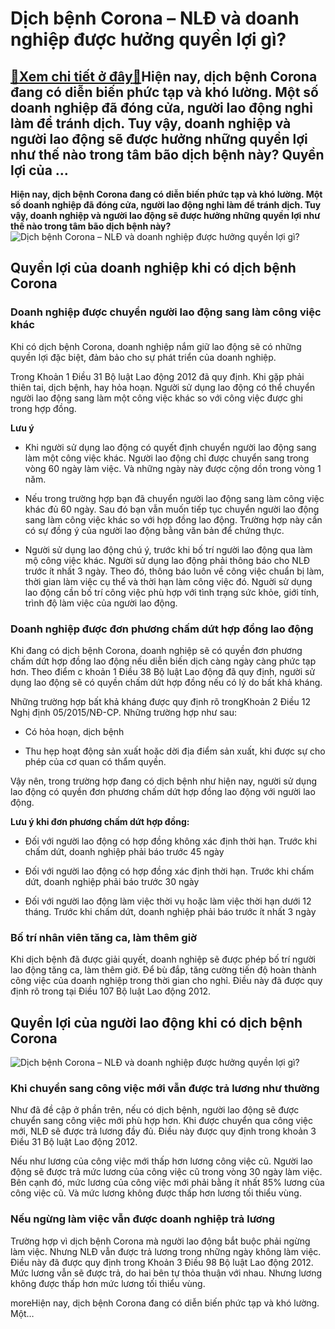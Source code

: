 Dịch bệnh Corona – NLĐ và doanh nghiệp được hưởng quyền lợi gì?
===============================================================

[:gift:Xem chi tiết ở đây:gift:](https://hddtvn.com/dich-benh-corona-nld-va-doanh-nghiep-duoc-huong-quyen-loi-gi/)Hiện nay, dịch bệnh Corona đang có diễn biến phức tạp và khó lường. Một số doanh nghiệp đã đóng cửa, người lao động nghỉ làm để tránh dịch. Tuy vậy, doanh nghiệp và người lao động sẽ được hưởng những quyền lợi như thế nào trong tâm bão dịch bệnh này? Quyền lợi của …
--------------------------------------------------------------------------------------------------------------------------------------------------------------------------------------------------------------------------------------------------------------------------

**Hiện nay, dịch bệnh Corona đang có diễn biến phức tạp và khó lường. Một số doanh nghiệp đã đóng cửa, người lao động nghỉ làm để tránh dịch. Tuy vậy, doanh nghiệp và người lao động sẽ được hưởng những quyền lợi như thế nào trong tâm bão dịch bệnh này?**![Dịch bệnh Corona – NLĐ và doanh nghiệp được hưởng quyền lợi gì?](https://hddtvn.com/wp-content/uploads/2021/01/Small-Company02.jpg)


Quyền lợi của doanh nghiệp khi có dịch bệnh Corona
--------------------------------------------------


### Doanh nghiệp được chuyển người lao động sang làm công việc khác


Khi có dịch bệnh Corona, doanh nghiệp nắm giữ lao động sẽ có những quyền lợi đặc biệt, đảm bảo cho sự phát triển của doanh nghiệp.


Trong Khoản 1 Điều 31 Bộ luật Lao động 2012 đã quy định. Khi gặp phải thiên tai, dịch bệnh, hay hỏa hoạn. Người sử dụng lao động có thể chuyển người lao động sang làm một công việc khác so với công việc được ghi trong hợp đồng.


**Lưu ý**




* Khi người sử dụng lao động có quyết định chuyển người lao động sang làm một công việc khác. Người lao động chỉ được chuyển sang trong vòng 60 ngày làm việc. Và những ngày này được cộng dồn trong vòng 1 năm.

* Nếu trong trường hợp bạn đã chuyển người lao động sang làm công việc khác đủ 60 ngày. Sau đó bạn vẫn muốn tiếp tục chuyển người lao động sang làm công việc khác so với hợp đồng lao động. Trường hợp này cần có sự đồng ý của người lao động bằng văn bản để chứng thực.

* Người sử dụng lao động chú ý, trước khi bố trí người lao động qua làm mộ công việc khác. Người sử dụng lao động phải thông báo cho NLĐ trước ít nhất 3 ngày. Theo đó, thông báo luôn về công việc chuẩn bị làm, thời gian làm việc cụ thể và thời hạn làm công việc đó. Nguời sử dụng lao động cần bố trí công việc phù hợp với tình trạng sức khỏe, giới tính, trình độ làm việc của người lao động.



### Doanh nghiệp được đơn phương chấm dứt hợp đồng lao động


Khi đang có dịch bệnh Corona, doanh nghiệp sẽ có quyền đơn phương chấm dứt hợp đồng lao động nếu diễn biến dịch càng ngày càng phức tạp hơn. Theo điểm c khoản 1 Điều 38 Bộ luật Lao động đã quy định, người sử dụng lao động sẽ có quyền chấm dứt hợp đồng nếu có lý do bất khả kháng.


Những trường hợp bất khả kháng được quy định rõ trongKhoản 2 Điều 12 Nghị định 05/2015/NĐ-CP. Những trường hợp như sau:




* Có hỏa hoạn, dịch bệnh

* Thu hẹp hoạt động sản xuất hoặc dời địa điểm sản xuất, khi được sự cho phép của cơ quan có thẩm quyền.



Vậy nên, trong trường hợp đang có dịch bệnh như hiện nay, người sử dụng lao động có quyền đơn phương chấm dứt hợp đồng lao động với người lao động.


**Lưu ý khi đơn phương chấm dứt hợp đồng:**




* Đối với người lao động có hợp đồng không xác định thời hạn. Trước khi chấm dứt, doanh nghiệp phải báo trước 45 ngày

* Đối với người lao động có hợp đồng xác định thời hạn. Trước khi chấm dứt, doanh nghiệp phải báo trước 30 ngày

* Đối với người lao động làm việc thời vụ hoặc làm việc thời hạn dưới 12 tháng. Trước khi chấm dứt, doanh nghiệp phải báo trước ít nhất 3 ngày



### Bố trí nhân viên tăng ca, làm thêm giờ


Khi dịch bệnh đã được giải quyết, doanh nghiệp sẽ được phép bố trí người lao động tăng ca, làm thêm giờ. Để bù đắp, tăng cường tiến độ hoàn thành công việc của doanh nghiệp trong thời gian cho nghỉ. Điều này đã được quy định rõ trong tại Điều 107 Bộ luật Lao động 2012.


Quyền lợi của người lao động khi có dịch bệnh Corona
----------------------------------------------------


![Dịch bệnh Corona – NLĐ và doanh nghiệp được hưởng quyền lợi gì?](https://hddtvn.com/wp-content/uploads/2021/01/quan-ly-nhan-vien.jpg)


### Khi chuyển sang công việc mới vẫn được trả lương như thường


Như đã đề cập ở phần trên, nếu có dịch bệnh, người lao động sẽ được chuyển sang công việc mới phù hợp hơn. Khi được chuyển qua công việc mới, NLĐ sẽ được trả lương đầy đủ. Điều này được quy định trong khoản 3 Điều 31 Bộ luật Lao động 2012.


Nếu như lương của công việc mới thấp hơn lương công việc cũ. Người lao động sẽ được trả mức lương của công việc cũ trong vòng 30 ngày làm việc. Bên cạnh đó, mức lương của công việc mới phải bằng ít nhất 85% lương của công việc cũ. Và mức lương không được thấp hơn lương tối thiểu vùng.


### Nếu ngừng làm việc vẫn được doanh nghiệp trả lương


Trường hợp vì dịch bệnh Corona mà người lao động bắt buộc phải ngừng làm việc. Nhưng NLĐ vẫn được trả lương trong những ngày không làm việc. Điều này đã được quy định trong Khoản 3 Điều 98 Bộ luật Lao động 2012. Mức lương vẫn sẽ được trả, do hai bên tự thỏa thuận với nhau. Nhưng lương không được thấp hơn mức lương tối thiểu vùng.


moreHiện nay, dịch bệnh Corona đang có diễn biến phức tạp và khó lường. Một…

